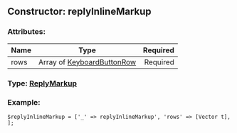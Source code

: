 ## Constructor: replyInlineMarkup  

### Attributes:

| Name     |    Type       | Required |
|----------|:-------------:|---------:|
|rows|Array of [KeyboardButtonRow](../types/KeyboardButtonRow.md) | Required|



### Type: [ReplyMarkup](../types/ReplyMarkup.md)


### Example:

```
$replyInlineMarkup = ['_' => replyInlineMarkup', 'rows' => [Vector t], ];
```